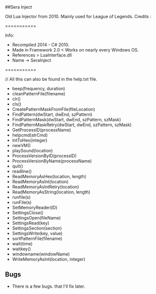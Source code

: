 ##Sera Inject

Old Lua Injector from 2010. Mainly used for League of Legends.
Credits : 

===========

Info:
  * Recompiled 2014 - C# 2010. 
  * Made in Framework 2.0 < Works on nearly every Windows OS. 
  * References > LuaInterface.dll 
  * Name -> SeraInject

===========

// All this can also be found in the help.txt file. 

* beep(frequency, duration)
* cleanPatternFile(filename)
* clr()
* cls()
* CreatePatternMaskFromFile(fileLocation)
* FindPattern(dwStart, dwEnd, szPattern)
* FindPatternMask(dwStart, dwEnd, szPattern, szMask) 
* FindPatternMaskRetry(dwStart, dwEnd, szPattern, szMask)
* GetProcessID(processName)
* helpcmd(strCmd)
* IntToHex(integer)
* newVM()
* playSound(location)
* ProcessVersionByID(processID)
* ProcessVersionByName(processName)
* quit()
* readline()
* ReadMemoryAsHex(location, length)
* ReadMemoryAsInt(location)
* ReadMemoryAsIntRetry(location)
* ReadMemoryAsString(location, length)
* runfile(s)
* runFile(s) 
* SetMemoryReader(ID)
* SettingsClose() 
* SettingsOpen(fileName)
* SettingsRead(key)
* SettingsSection(section) 
* SettingsWrite(key, value)
* sortPatternFile(filename)
* wait(time)
* waitkey()
* windowname(windowName)
* WriteMemoryAsInt(location, integer)

## Bugs

* There is a few bugs. that I'll fix later. 

